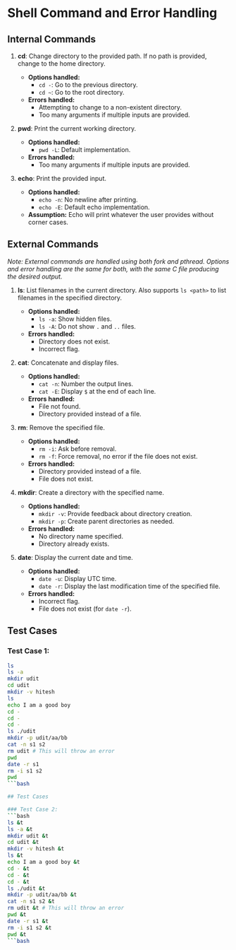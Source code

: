# Shell Command and Error Handling

## Internal Commands

1. **cd**: Change directory to the provided path. If no path is provided, change to the home directory.
    - **Options handled:**
        - `cd -`: Go to the previous directory.
        - `cd ~`: Go to the root directory.
    - **Errors handled:**
        - Attempting to change to a non-existent directory.
        - Too many arguments if multiple inputs are provided.

2. **pwd**: Print the current working directory.
    - **Options handled:**
        - `pwd -L`: Default implementation.
    - **Errors handled:**
        - Too many arguments if multiple inputs are provided.

3. **echo**: Print the provided input.
    - **Options handled:**
        - `echo -n`: No newline after printing.
        - `echo -E`: Default echo implementation.
    - **Assumption:** Echo will print whatever the user provides without corner cases.

## External Commands

*Note: External commands are handled using both fork and pthread. Options and error handling are the same for both, with the same C file producing the desired output.*

1. **ls**: List filenames in the current directory. Also supports `ls <path>` to list filenames in the specified directory.
    - **Options handled:**
        - `ls -a`: Show hidden files.
        - `ls -A`: Do not show `.` and `..` files.
    - **Errors handled:**
        - Directory does not exist.
        - Incorrect flag.

2. **cat**: Concatenate and display files.
    - **Options handled:**
        - `cat -n`: Number the output lines.
        - `cat -E`: Display `$` at the end of each line.
    - **Errors handled:**
        - File not found.
        - Directory provided instead of a file.

3. **rm**: Remove the specified file.
    - **Options handled:**
        - `rm -i`: Ask before removal.
        - `rm -f`: Force removal, no error if the file does not exist.
    - **Errors handled:**
        - Directory provided instead of a file.
        - File does not exist.

4. **mkdir**: Create a directory with the specified name.
    - **Options handled:**
        - `mkdir -v`: Provide feedback about directory creation.
        - `mkdir -p`: Create parent directories as needed.
    - **Errors handled:**
        - No directory name specified.
        - Directory already exists.

5. **date**: Display the current date and time.
    - **Options handled:**
        - `date -u`: Display UTC time.
        - `date -r`: Display the last modification time of the specified file.
    - **Errors handled:**
        - Incorrect flag.
        - File does not exist (for `date -r`).

## Test Cases

### Test Case 1:
```bash
ls
ls -a
mkdir udit
cd udit
mkdir -v hitesh
ls
echo I am a good boy
cd -
cd -
cd -
ls ./udit
mkdir -p udit/aa/bb
cat -n s1 s2
rm udit # This will throw an error
pwd
date -r s1
rm -i s1 s2
pwd
```bash

## Test Cases

### Test Case 2:
```bash
ls &t
ls -a &t
mkdir udit &t
cd udit &t
mkdir -v hitesh &t
ls &t
echo I am a good boy &t
cd - &t
cd - &t
cd - &t
ls ./udit &t
mkdir -p udit/aa/bb &t
cat -n s1 s2 &t
rm udit &t # This will throw an error
pwd &t
date -r s1 &t
rm -i s1 s2 &t
pwd &t
```bash
